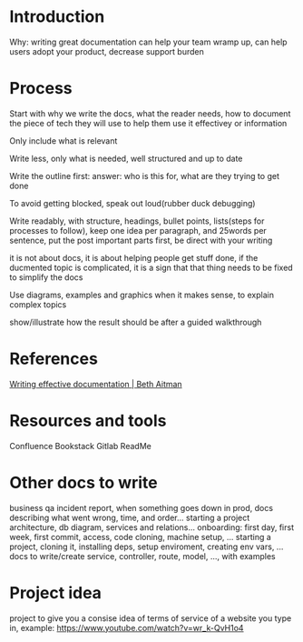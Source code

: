 # Introduction

Why: writing great documentation can help your team wramp up, can help users adopt your product, decrease support burden

# Process

Start with why we write the docs, what the reader needs, how to document the piece of tech they will use to help them use it effectivey or information

Only include what is relevant

Write less, only what is needed, well structured and up to date

Write the outline first: answer: who is this for, what are they trying to get done

To avoid getting blocked, speak out loud(rubber duck debugging)

Write readably, with structure, headings, bullet points, lists(steps for processes to follow), keep one idea per paragraph, and 25words per sentence, put the post important parts first, be direct with your writing

it is not about docs, it is about helping people get stuff done, if the ducmented topic is complicated, it is a sign that that thing needs to be fixed to simplify the docs

Use diagrams, examples and graphics when it makes sense, to explain complex topics

show/illustrate how the result should be after a guided walkthrough

# References

[Writing effective documentation | Beth Aitman](https://www.youtube.com/watch?v=R6zeikbTgVc)
[]()
[]()
[]()

# Resources and tools

Confluence
Bookstack
Gitlab
ReadMe

# Other docs to write

business
qa
incident report, when something goes down in prod, docs describing what went wrong, time, and order...
starting a project
architecture, db diagram, services and relations...
onboarding: first day, first week, first commit, access, code cloning, machine setup, ...
starting a project, cloning it, installing deps, setup enviroment, creating env vars, ...
docs to write/create service, controller, route, model, ..., with examples

# Project idea

project to give you a consise idea of terms of service of a website you type in, example: https://www.youtube.com/watch?v=wr_k-QvH1o4
